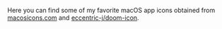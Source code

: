 Here you can find some of my favorite macOS app icons obtained from [macosicons.com](https://macosicons.com) and [eccentric-j/doom-icon](https://github.com/eccentric-j/doom-icon).
